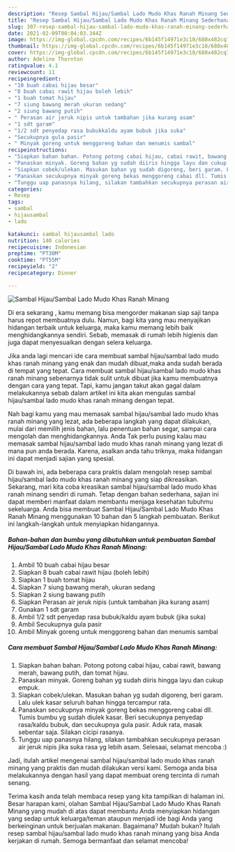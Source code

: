 ```yaml
---
description: "Resep Sambal Hijau/Sambal Lado Mudo Khas Ranah Minang Sederhana Untuk Jualan"
title: "Resep Sambal Hijau/Sambal Lado Mudo Khas Ranah Minang Sederhana Untuk Jualan"
slug: 307-resep-sambal-hijau-sambal-lado-mudo-khas-ranah-minang-sederhana-untuk-jualan
date: 2021-02-09T00:04:03.344Z
image: https://img-global.cpcdn.com/recipes/6b145f14971e3c10/680x482cq70/sambal-hijausambal-lado-mudo-khas-ranah-minang-foto-resep-utama.jpg
thumbnail: https://img-global.cpcdn.com/recipes/6b145f14971e3c10/680x482cq70/sambal-hijausambal-lado-mudo-khas-ranah-minang-foto-resep-utama.jpg
cover: https://img-global.cpcdn.com/recipes/6b145f14971e3c10/680x482cq70/sambal-hijausambal-lado-mudo-khas-ranah-minang-foto-resep-utama.jpg
author: Adeline Thornton
ratingvalue: 4.1
reviewcount: 11
recipeingredient:
- "10 buah cabai hijau besar"
- "8 buah cabai rawit hijau boleh lebih"
- "1 buah tomat hijau"
- "7 siung bawang merah ukuran sedang"
- "2 siung bawang putih"
- " Perasan air jeruk nipis untuk tambahan jika kurang asam"
- "1 sdt garam"
- "1/2 sdt penyedap rasa bubukkaldu ayam bubuk jika suka"
- "Secukupnya gula pasir"
- " Minyak goreng untuk menggoreng bahan dan menumis sambal"
recipeinstructions:
- "Siapkan bahan bahan. Potong potong cabai hijau, cabai rawit, bawang merah, bawang putih, dan tomat hijau."
- "Panaskan minyak. Goreng bahan yg sudah diiris hingga layu dan cukup empuk."
- "Siapkan cobek/ulekan. Masukan bahan yg sudah digoreng, beri garam. Lalu ulek kasar seluruh bahan hingga tercampur rata."
- "Panaskan secukupnya minyak goreng bekas menggoreng cabai dll. Tumis bumbu yg sudah diulek kasar. Beri secukupnya penyedap rasa/kaldu bubuk, dan secukupnya gula pasir. Aduk rata, masak sebentar saja. Silakan cicipi rasanya."
- "Tunggu uap panasnya hilang, silakan tambahkan secukupnya perasan air jeruk nipis jika suka rasa yg lebih asam. Selesaai, selamat mencoba :)"
categories:
- Resep
tags:
- sambal
- hijausambal
- lado

katakunci: sambal hijausambal lado 
nutrition: 140 calories
recipecuisine: Indonesian
preptime: "PT30M"
cooktime: "PT55M"
recipeyield: "2"
recipecategory: Dinner

---
```



![Sambal Hijau/Sambal Lado Mudo Khas Ranah Minang](https://img-global.cpcdn.com/recipes/6b145f14971e3c10/680x482cq70/sambal-hijausambal-lado-mudo-khas-ranah-minang-foto-resep-utama.jpg)

Di era  sekarang , kamu memang bisa mengorder makanan siap saji tanpa harus repot membuatnya dulu. Namun, bagi kita yang mau menyajikan hidangan terbaik untuk keluarga, maka kamu memang lebih baik menghidangkannya sendiri. Sebab, memasak di rumah lebih higienis dan juga dapat menyesuaikan dengan selera keluarga.

Jika anda lagi mencari ide cara membuat sambal hijau/sambal lado mudo khas ranah minang yang enak dan mudah dibuat,maka anda sudah berada di tempat yang tepat. Cara membuat sambal hijau/sambal lado mudo khas ranah minang  sebenarnya tidak sulit untuk dibuat jika kamu membuatnya dengan cara yang tepat. Tapi, kamu jangan takut akan gagal dalam melakukannya 
sebab dalam artikel ini kita akan mengulas sambal hijau/sambal lado mudo khas ranah minang dengan tepat.  



Nah bagi kamu yang mau memasak sambal hijau/sambal lado mudo khas ranah minang yang lezat, ada beberapa langkah yang dapat dilakukan, mulai dari memilih jenis bahan, lalu penentuan bahan segar, sampai cara mengolah dan menghidangkannya. Anda Tak perlu pusing kalau mau memasak sambal hijau/sambal lado mudo khas ranah minang yang lezat di mana pun anda berada. Karena, asalkan anda  tahu triknya, maka hidangan ini dapat menjadi sajian yang spesial.

Di bawah ini, ada beberapa cara praktis  dalam mengolah resep sambal hijau/sambal lado mudo khas ranah minang yang siap dikreasikan. Sekarang, mari kita coba kreasikan sambal hijau/sambal lado mudo khas ranah minang sendiri di rumah. Tetap dengan bahan sederhana, sajian ini dapat memberi manfaat dalam membantu menjaga kesehatan tubuhmu sekeluarga. Anda bisa membuat Sambal Hijau/Sambal Lado Mudo Khas Ranah Minang menggunakan 10 bahan dan 5 langkah pembuatan. Berikut ini langkah-langkah untuk menyiapkan hidangannya.

<!--inarticleads1-->

##### Bahan-bahan dan bumbu yang dibutuhkan untuk pembuatan Sambal Hijau/Sambal Lado Mudo Khas Ranah Minang:

1. Ambil 10 buah cabai hijau besar
1. Siapkan 8 buah cabai rawit hijau (boleh lebih)
1. Siapkan 1 buah tomat hijau
1. Siapkan 7 siung bawang merah, ukuran sedang
1. Siapkan 2 siung bawang putih
1. Siapkan  Perasan air jeruk nipis (untuk tambahan jika kurang asam)
1. Gunakan 1 sdt garam
1. Ambil 1/2 sdt penyedap rasa bubuk/kaldu ayam bubuk (jika suka)
1. Ambil Secukupnya gula pasir
1. Ambil  Minyak goreng untuk menggoreng bahan dan menumis sambal




<!--inarticleads2-->

##### Cara membuat Sambal Hijau/Sambal Lado Mudo Khas Ranah Minang:

1. Siapkan bahan bahan. Potong potong cabai hijau, cabai rawit, bawang merah, bawang putih, dan tomat hijau.
1. Panaskan minyak. Goreng bahan yg sudah diiris hingga layu dan cukup empuk.
1. Siapkan cobek/ulekan. Masukan bahan yg sudah digoreng, beri garam. Lalu ulek kasar seluruh bahan hingga tercampur rata.
1. Panaskan secukupnya minyak goreng bekas menggoreng cabai dll. Tumis bumbu yg sudah diulek kasar. Beri secukupnya penyedap rasa/kaldu bubuk, dan secukupnya gula pasir. Aduk rata, masak sebentar saja. Silakan cicipi rasanya.
1. Tunggu uap panasnya hilang, silakan tambahkan secukupnya perasan air jeruk nipis jika suka rasa yg lebih asam. Selesaai, selamat mencoba :)




Jadi, itulah artikel mengenai  sambal hijau/sambal lado mudo khas ranah minang  yang praktis dan mudah dilakukan versi kami. Semoga anda bisa melakukannya dengan hasil yang dapat membuat oreng tercinta di rumah senang. 

Terima kasih anda telah membaca resep yang kita tampilkan di halaman ini. Besar harapan kami, olahan  Sambal Hijau/Sambal Lado Mudo Khas Ranah Minang yang mudah di atas dapat membantu Anda menyiapkan hidangan yang sedap untuk keluarga/teman ataupun menjadi ide bagi Anda yang berkeinginan untuk berjualan makanan. Bagaimana? Mudah bukan? Itulah resep sambal hijau/sambal lado mudo khas ranah minang yang bisa Anda kerjakan di rumah. Semoga bermanfaat dan selamat mencoba!

